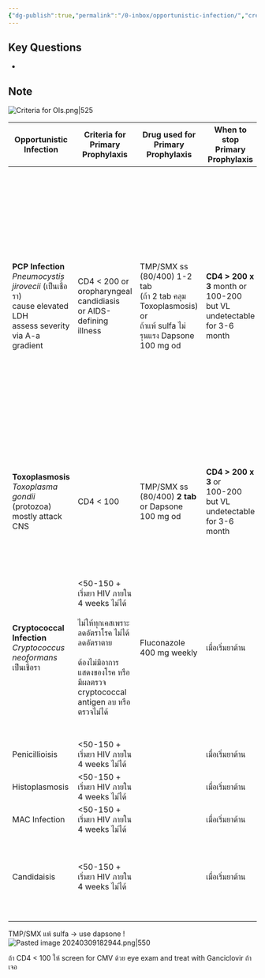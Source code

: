 ```yaml
---
{"dg-publish":true,"permalink":"/0-inbox/opportunistic-infection/","created":"2024-02-25T11:51:41.538+07:00","updated":"2025-10-06T19:48:01.379+07:00"}
---
```


## Key Questions
- 

## Note

![Criteria for OIs.png|525](/img/user/3%20Resources/Attachment/Criteria%20for%20OIs.png)

| Opportunistic Infection                                                                                               | Criteria for Primary Prophylaxis                                                                                                                                                   | Drug used for Primary Prophylaxis                                                                                | When to stop Primary Prophylaxis                                            | Drug used for Treatment                                                                                                                                                                                                                                                                                                                                              | Drug used for Secondary Prophylaxis                       |
| --------------------------------------------------------------------------------------------------------------------- | ---------------------------------------------------------------------------------------------------------------------------------------------------------------------------------- | ---------------------------------------------------------------------------------------------------------------- | --------------------------------------------------------------------------- | -------------------------------------------------------------------------------------------------------------------------------------------------------------------------------------------------------------------------------------------------------------------------------------------------------------------------------------------------------------------- | --------------------------------------------------------- |
| **PCP Infection**<br>*Pneumocystis jirovecii* (เป็นเชื้อรา)<br>cause elevated LDH<br>assess severity via A-a gradient | CD4 < 200 or oropharyngeal candidiasis<br>or AIDS-defining illness                                                                                                                 | TMP/SMX ss (80/400) 1-2 tab <br>(ถ้า 2 tab คลุม Toxoplasmosis)<br>or<br>ถ้าแพ้ sulfa ไม่รุนแรง Dapsone 100 mg od | **CD4 > 200 x 3** month or<br>100-200 but VL <br>undetectable for 3-6 month | TMP 15-20 mg/kg/day and SMX 75-100 mg/kg/day แล้วนำมาแบ่ง 3-4 ครั้ง<br>รักษานาน 21 วัน<br>or<br><br>ถ้าแพ้ bactrim: <br>Clindamycin + Primaquine <br>or <br>Pentamidine<br><br>**ถ้า Moderate or Severe PCP**<br>Mod: PaO <70 **OR** A-a 35-45<br>Severe: PaO <70 **OR** A-a >45<br>ให้ใช้ Prednisolone (16 8 4)<br>8 tab bid 5 day, 8 tab od 5 day, 4 tab od 11 day | TMP/SMX ss od 1 tab od<br><br>หยุดถ้า CD > 200 x 3 month  |
| **Toxoplasmosis**<br>*Toxoplasma gondii* (protozoa)<br>mostly attack CNS<br>                                          | CD4 < 100                                                                                                                                                                          | TMP/SMX ss (80/400) **2 tab**<br>or Dapsone 100 mg od                                                            | **CD4 > 200 x 3** or<br>100-200 but VL <br>undetectable for 3-6 month       | TMP 5-10 mg/kg/day and SMX 25-50 mg/kg/day แล้วนำมาแบ่ง 2 ครั้ง<br>or<br>**Pyrimethamine** + Clindamycin<br>or<br>**Pyrimethamin**e + Azithromycin                                                                                                                                                                                                                   | TMP/SMX ss od 2 tab od<br><br>หยุดถ้า CD > 200 x 6 months |
| **Cryptococcal Infection**<br>*Cryptococcus neoformans* เป็นเชื้อรา                                                   | <50-150 + เริ่มยา HIV ภายใน 4 weeks ไม่ได้<br><br>ไม่ให้ทุกเคสเพราะลดอัตราโรค ไม่ได้ลดอัตราตาย<br><br>ต้องไม่มีอาการแสดงของโรค หรือมีผลตรวจ cryptococcal antigen ลบ หรือตรวจไม่ได้ | Fluconazole 400 mg weekly<br>                                                                                    | เมื่อเริ่มยาต้าน                                                            | Induction: Amphotericin B 1.0 mg/kg/day + Flucytosine 100 mg/kg/day แบ่ง qid in 1 week<br><br>Then Fluconazole 1200 mg/day od for 1 week<br><br>Consolidation: 8-10 week<br>Fluconazole 400-800 mg od                                                                                                                                                                | Fluconazole 400 mg od อีก 1 ปี                            |
| Penicillioisis                                                                                                        | <50-150 + เริ่มยา HIV ภายใน 4 weeks ไม่ได้                                                                                                                                         |                                                                                                                  | เมื่อเริ่มยาต้าน                                                            |                                                                                                                                                                                                                                                                                                                                                                      |                                                           |
| Histoplasmosis                                                                                                        | <50-150 + เริ่มยา HIV ภายใน 4 weeks ไม่ได้                                                                                                                                         |                                                                                                                  | เมื่อเริ่มยาต้าน                                                            |                                                                                                                                                                                                                                                                                                                                                                      |                                                           |
| MAC Infection                                                                                                         | <50-150 + เริ่มยา HIV ภายใน 4 weeks ไม่ได้                                                                                                                                         |                                                                                                                  | เมื่อเริ่มยาต้าน                                                            |                                                                                                                                                                                                                                                                                                                                                                      |                                                           |
| Candidaisis                                                                                                           | <50-150 + เริ่มยา HIV ภายใน 4 weeks ไม่ได้                                                                                                                                         |                                                                                                                  | เมื่อเริ่มยาต้าน                                                            | Oropharyngeal: Fluconazole 100 mg 7-14 day<br>or อม Clotrimazole 4-5 ครั้งต่อวัน for 7-14 day                                                                                                                                                                                                                                                                        |                                                           |
|                                                                                                                       |                                                                                                                                                                                    |                                                                                                                  |                                                                             |                                                                                                                                                                                                                                                                                                                                                                      |                                                           |
TMP/SMX แพ้ sulfa -> use dapsone !
![Pasted image 20240309182944.png|550](/img/user/3%20Resources/Attachment/Pasted%20image%2020240309182944.png)

ถ้า CD4 < 100 ให้ screen for CMV ด้วย eye exam and treat with Ganciclovir ถ้าเจอ
